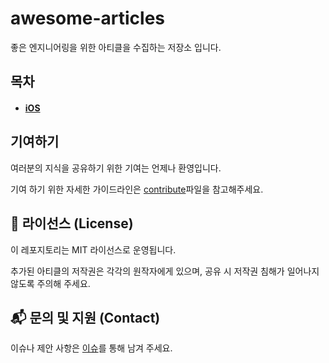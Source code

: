 # awesome-articles
좋은 엔지니어링을 위한 아티클을 수집하는 저장소 입니다.

## 목차
- #### [iOS](./ios.md)

## 기여하기
여러분의 지식을 공유하기 위한 기여는 언제나 환영입니다.

기여 하기 위한 자세한 가이드라인은 [contribute](./contribute.md)파일을 참고해주세요.

## 📜 라이선스 (License)

이 레포지토리는 MIT 라이선스로 운영됩니다. 

추가된 아티클의 저작권은 각각의 원작자에게 있으며, 공유 시 저작권 침해가 일어나지 않도록 주의해 주세요.

## 📬 문의 및 지원 (Contact)

이슈나 제안 사항은 [이슈](https://github.com/yourssu/awesome-articles/issues)를 통해 남겨 주세요.
